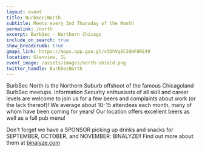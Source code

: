 ```yaml
---
layout: event
title: BurbSec|North
subtitle: Meets every 2nd Thursday of the Month
permalink: /north
excerpt: BurbSec - Northern Chicago
include_on_search: true
show_breadcrumb: true
gmaps_link: https://maps.app.goo.gl/v3DhVqEC3QHF8RE49
location: Glenview, IL
event_image: /assets/images/north-shield.png
twitter_handle: BurbSecNorth
---
```


BurbSec North is the Northern Suburb offshoot of the famous Chicagoland BurbSec
meetups. Information Security enthusiasts of all skill and career levels are
welcome to join us for a few beers and complaints about work (or the lack
thereof)! We average about 10-15 attendees each month, many of whom have been
coming for years! Our location offers excellent beers as well as a full pub
menu!

Don't forget we have a SPONSOR picking up drinks and snacks for SEPTEMBER,
OCTOBER, and NOVEMBER: BINALYZE!! Find out more about them at
[binalyze.com](https://www.binalyze.com/)
